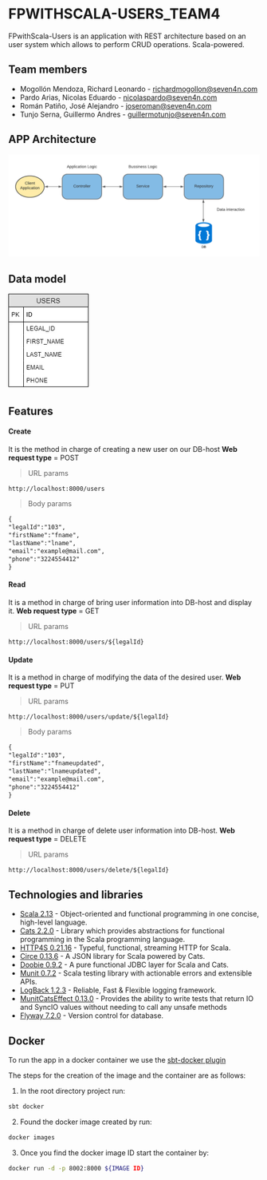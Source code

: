# FPWITHSCALA-USERS_TEAM4

FPwithScala-Users is an application with REST architecture based on an user system which
allows to perform CRUD operations.
Scala-powered.

## Team members
- Mogollón Mendoza, Richard Leonardo - richardmogollon@seven4n.com
- Pardo Arias, Nicolas Eduardo - nicolaspardo@seven4n.com
- Román Patiño, José Alejandro - joseroman@seven4n.com
- Tunjo Serna, Guillermo Andres - guillermotunjo@seven4n.com

## APP Architecture
![Architecture](https://raw.githubusercontent.com/Grupo4s4n/fpwithscala-users/main/FP_Architecture.png)

## Data model
![DataModel](https://github.com/Grupo4s4n/fpwithscala-users/blob/main/MBD.jpeg)
## Features
#### Create

It is the method in charge of creating a new user on our DB-host 
**Web request type** = POST
> URL params
```
http://localhost:8000/users
```
> Body params
```
{
"legalId":"103", 
"firstName":"fname",
"lastName":"lname",
"email":"example@mail.com",
"phone":"3224554412"
}
```
#### Read

It is a method in charge of bring user information into DB-host and display it.
**Web request type** = GET
> URL params 
```
http://localhost:8000/users/${legalId}
```
#### Update

It is a method in charge of modifying the data of the desired user.
**Web request type** = PUT
> URL params 
```
http://localhost:8000/users/update/${legalId}
```
> Body params
```
{
"legalId":"103", 
"firstName":"fnameupdated",
"lastName":"lnameupdated",
"email":"example@mail.com",
"phone":"3224554412"
}
```

#### Delete

It is a method in charge of delete user information into DB-host.
**Web request type** = DELETE
> URL params
```
http://localhost:8000/users/delete/${legalId}
```
## Technologies and libraries
- [Scala 2.13](https://www.scala-lang.org/) - Object-oriented and functional programming in one concise, high-level language.
- [Cats 2.2.0](https://github.com/typelevel/cats) - Library which provides abstractions for functional programming in the Scala programming language.
- [HTTP4S 0.21.16](https://http4s.org/) - Typeful, functional, streaming HTTP for Scala.
- [Circe 0.13.6](https://circe.github.io/circe/) - A JSON library for Scala powered by Cats.
- [Doobie 0.9.2](https://tpolecat.github.io/doobie/) - A pure functional JDBC layer for Scala and Cats.
- [Munit 0.7.2](https://scalameta.org/munit/) - Scala testing library with actionable errors and extensible APIs.
- [LogBack 1.2.3](http://logback.qos.ch/) - Reliable, Fast & Flexible logging framework.
- [MunitCatsEffect 0.13.0](https://github.com/typelevel/munit-cats-effect) - Provides the ability to write tests that return IO and SyncIO values without needing to call any unsafe methods
- [Flyway 7.2.0](https://flywaydb.org/) - Version control for  database.

## Docker
To run the app in a docker container we use the [sbt-docker plugin](https://github.com/marcuslonnberg/sbt-docker)

The steps for the creation of the image and the container are as follows:
1. In the root directory project run:

```bash
sbt docker
``` 
2. Found the docker image created by run:

```bash
docker images
```
3. Once you find the docker image ID start the container by:

```bash
docker run -d -p 8002:8000 ${IMAGE ID}
```
